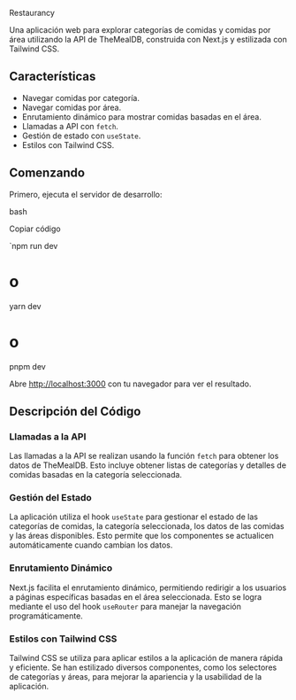  Restaurancy

Una aplicación web para explorar categorías de comidas y comidas por área utilizando la API de TheMealDB, construida con Next.js y estilizada con Tailwind CSS.

## Características

-   Navegar comidas por categoría.
-   Navegar comidas por área.
-   Enrutamiento dinámico para mostrar comidas basadas en el área.
-   Llamadas a API con `fetch`.
-   Gestión de estado con `useState`.
-   Estilos con Tailwind CSS.

## Comenzando

Primero, ejecuta el servidor de desarrollo:

bash

Copiar código

`npm run dev
# o
yarn dev
# o
pnpm dev


Abre [http://localhost:3000](http://localhost:3000) con tu navegador para ver el resultado.

## Descripción del Código

### Llamadas a la API

Las llamadas a la API se realizan usando la función `fetch` para obtener los datos de TheMealDB. Esto incluye obtener listas de categorías y detalles de comidas basadas en la categoría seleccionada.

### Gestión del Estado

La aplicación utiliza el hook `useState` para gestionar el estado de las categorías de comidas, la categoría seleccionada, los datos de las comidas y las áreas disponibles. Esto permite que los componentes se actualicen automáticamente cuando cambian los datos.

### Enrutamiento Dinámico

Next.js facilita el enrutamiento dinámico, permitiendo redirigir a los usuarios a páginas específicas basadas en el área seleccionada. Esto se logra mediante el uso del hook `useRouter` para manejar la navegación programáticamente.

### Estilos con Tailwind CSS

Tailwind CSS se utiliza para aplicar estilos a la aplicación de manera rápida y eficiente. Se han estilizado diversos componentes, como los selectores de categorías y áreas, para mejorar la apariencia y la usabilidad de la aplicación.
